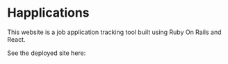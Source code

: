 # Happlications

This website is a job application tracking tool built using Ruby On Rails and React.

See the deployed site here:
